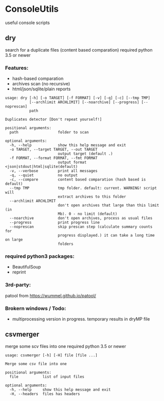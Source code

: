 # ConsoleUtils
useful console scripts

## dry
search for a duplicate files (content based comparation)
required python 3.5 or newer
### Features:
- hash-based comparation
- archives scan (no recursive)
- html/json/sqlite/plain reports

```
usage: dry [-h] [-o TARGET] [-f FORMAT] [-v] [-q] [-c] [--tmp TMP]
           [--archlimit ARCHLIMIT] [--noarchive] [--progress] [--noprescan]
           path

Duplicates detector [Don't repeat yourself!]

positional arguments:
  path                  folder to scan

optional arguments:
  -h, --help            show this help message and exit
  -o TARGET, --target TARGET, --out TARGET
                        output target (default .)
  -f FORMAT, --format FORMAT, --fmt FORMAT
                        output format <json|stdout|html|sqlite(default)
  -v, --verbose         print all messages
  -q, --quiet           no output
  -c, --compare         content based comparation (hash based is default)
  --tmp TMP             tmp folder. default: current. WARNING! script will
                        extract archives to this folder
  --archlimit ARCHLIMIT
                        don't open archives that large than this limit (in
                        Mb). 0 - no limit (default)
  --noarchive           don't open archives, process as usual files
  --progress            print progress line
  --noprescan           skip prescan step (calculate summary counts for
                        progress displayed.) it can take a long time on large
                        folders
```
### required python3 packages:
 - BeautifulSoup
 - reprint

### 3rd-party:
patool from https://wummel.github.io/patool/

### Brokern windows / Todo:
- multiprocessing version in progress. 
  temporary results in dryMP file


## csvmerger
merge some scv files into one
required python 3.5 or newer

```
usage: csvmerger [-h] [-H] file [file ...]

Merge some csv file into one

positional arguments:
  file           list of input files

optional arguments:
  -h, --help     show this help message and exit
  -H, --headers  files has headers
```